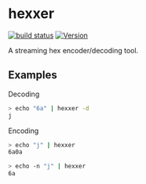 # hexxer

[![build status](https://secure.travis-ci.org/dcousens/hexxer.png)](http://travis-ci.org/dcousens/hexxer)
[![Version](https://img.shields.io/npm/v/hexxer.svg)](https://www.npmjs.org/package/hexxer)

A streaming hex encoder/decoding tool.


## Examples

Decoding
``` bash
> echo "6a" | hexxer -d
j
```

Encoding
``` bash
> echo "j" | hexxer
6a0a

> echo -n "j" | hexxer
6a
```
